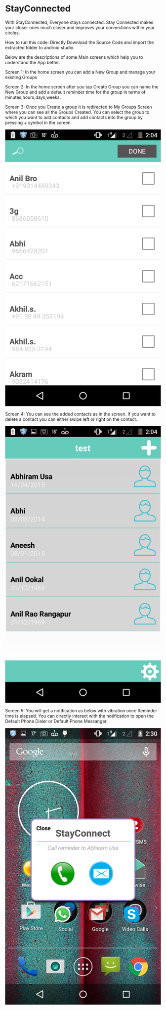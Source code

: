 # StayConnected

With StayConnected, Everyone stays connected.
Stay Connected makes your closer ones much closer and improves your connections within your circles.

How to run this code: Directly Download the Source Code and import the extracted folder to android studio.

Below are the descriptions of some Main screens which help you to understand the App better.

Screen 1:
In the home screen you can add a New Group and manage your existing Groups


Screen 2:
In the home screen after you tap Create Group you can name the New Group and add a default reminder time for the group in terms of minutes,hours,days,weeks.

Screen 3:
Once you Create a group it is redirected to My Groups Screen where you can see all the Groups Created. You can select the group to which you want to add contacts and add contacts into the group by pressing + symbol in the screen.

![alt tag](https://github.com/dineshattem/ScreenShots/blob/master/Screenshot_2015-05-01-02-04-18.png)

Screen 4:
You can see the added contacts as in the screen. If you want to delete a contact you can either swipe left or right on the contact.
 
![alt tag](https://github.com/dineshattem/ScreenShots/blob/master/Screenshot_2015-05-01-02-04-43.png)

Screen 5:
You will get a notification as below with vibration once Reminder time is elapsed. You can directly interact with the notification to open the Default Phone Dialer or Default Phone Messanger.

![alt tag](https://github.com/dineshattem/ScreenShots/blob/master/Screenshot_2015-05-01-02-30-06.png)
